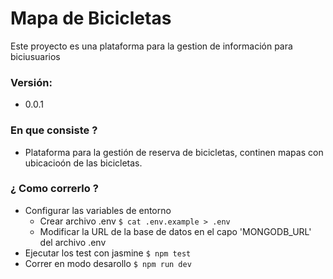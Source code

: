 # Mapa de Bicicletas #

Este proyecto es una plataforma para la gestion de información para biciusuarios

### Versión:

*   0.0.1

### En que consiste ? ###

* Plataforma para la gestión de reserva de bicicletas, continen mapas con ubicacioón de las bicicletas.

### ¿ Como correrlo ? ###

* Configurar las variables de entorno
    - Crear archivo .env `$ cat .env.example > .env`
    - Modificar la URL de la base de datos en el capo 'MONGODB_URL' del archivo .env
* Ejecutar los test con jasmine `$ npm test`
* Correr en modo desarollo `$ npm run dev`
